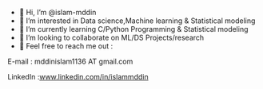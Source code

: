 - 👋 Hi, I’m @islam-mddin
- 👀 I’m interested in Data science,Machine learning & Statistical modeling
- 🌱 I’m currently learning C/Python Programming & Statistical modeling
- 💞️ I’m looking to collaborate on ML/DS Projects/research
- 📩 Feel free to reach me out :

E-mail : mddinislam1136 AT gmail.com

LinkedIn :www.linkedin.com/in/islammddin
<!---

---!>

